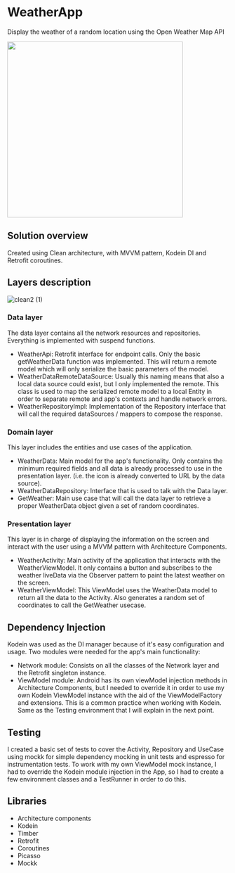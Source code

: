 # WeatherApp
Display the weather of a random location using the Open Weather Map API

<img src="https://user-images.githubusercontent.com/6639333/126458405-cbb4853d-e49c-4f95-97c2-1646057abcbd.png" width="400" />

## Solution overview
Created using Clean architecture, with MVVM pattern, Kodein DI and Retrofit coroutines.

## Layers description

![clean2 (1)](https://user-images.githubusercontent.com/6639333/126457052-ac2e3e4c-bf67-4fcc-a335-0f9f81f938b9.png)

### Data layer
The data layer contains all the network resources and repositories. Everything is implemented with suspend functions.
* WeatherApi: Retrofit interface for endpoint calls. Only the basic getWeatherData function was implemented. This will return a remote model which will only serialize the basic parameters of the model.
* WeatherDataRemoteDataSource: Usually this naming means that also a local data source could exist, but I only implemented the remote. This class is used to map the serialized remote model to a local Entity in order to separate remote and app's contexts and handle network errors.
* WeatherRepositoryImpl: Implementation of the Repository interface that will call the required dataSources / mappers to compose the response.

### Domain layer
This layer includes the entities and use cases of the application.
* WeatherData: Main model for the app's functionality. Only contains the minimum required fields and all data is already processed to use in the presentation layer. (i.e. the icon is already converted to URL by the data source).
* WeatherDataRepository: Interface that is used to talk with the Data layer.
* GetWeather: Main use case that will call the data layer to retrieve a proper WeatherData object given a set of random coordinates.

### Presentation layer
This layer is in charge of displaying the information on the screen and interact with the user using a MVVM pattern with Architecture Components.
* WeatherActivity: Main activity of the application that interacts with the WeatherViewModel. It only contains a button and subscribes to the weather liveData via the Observer pattern to paint the latest weather on the screen.
* WeatherViewModel: This ViewModel uses the WeatherData model to return all the data to the Activity. Also generates a random set of coordinates to call the GetWeather usecase.

## Dependency Injection
Kodein was used as the DI manager because of it's easy configuration and usage. 
Two modules were needed for the app's main functionality:
* Network module: Consists on all the classes of the Network layer and the Retrofit singleton instance.
* ViewModel module: Android has its own viewModel injection methods in Architecture Components, but I needed to override it in order to use my own Kodein ViewModel instance with the aid of the ViewModelFactory and extensions. This is a common practice when working with Kodein. Same as the Testing environment that I will explain in the next point.

## Testing
I created a basic set of tests to cover the Activity, Repository and UseCase using mockk for simple dependency mocking in unit tests and espresso for instrumentation tests.
To work with my own ViewModel mock instance, I had to override the Kodein module injection in the App, so I had to create a few environment classes and a TestRunner in order to do this.

## Libraries
* Architecture components
* Kodein
* Timber
* Retrofit
* Coroutines
* Picasso
* Mockk
